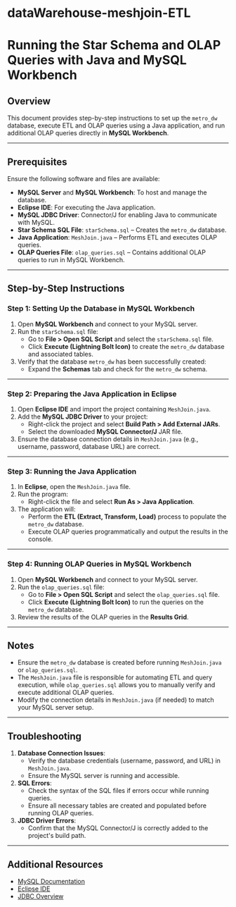 # dataWarehouse-meshjoin-ETL

# Running the Star Schema and OLAP Queries with Java and MySQL Workbench

## Overview
This document provides step-by-step instructions to set up the `metro_dw` database, execute ETL and OLAP queries using a Java application, and run additional OLAP queries directly in **MySQL Workbench**.

---

## Prerequisites
Ensure the following software and files are available:

- **MySQL Server** and **MySQL Workbench**: To host and manage the database.
- **Eclipse IDE**: For executing the Java application.
- **MySQL JDBC Driver**: Connector/J for enabling Java to communicate with MySQL.
- **Star Schema SQL File**: `starSchema.sql` – Creates the `metro_dw` database.
- **Java Application**: `MeshJoin.java` – Performs ETL and executes OLAP queries.
- **OLAP Queries File**: `olap_queries.sql` – Contains additional OLAP queries to run in MySQL Workbench.

---

## Step-by-Step Instructions

### Step 1: Setting Up the Database in MySQL Workbench
1. Open **MySQL Workbench** and connect to your MySQL server.
2. Run the `starSchema.sql` file:
   - Go to **File > Open SQL Script** and select the `starSchema.sql` file.
   - Click **Execute (Lightning Bolt Icon)** to create the `metro_dw` database and associated tables.
3. Verify that the database `metro_dw` has been successfully created:
   - Expand the **Schemas** tab and check for the `metro_dw` schema.

---

### Step 2: Preparing the Java Application in Eclipse
1. Open **Eclipse IDE** and import the project containing `MeshJoin.java`.
2. Add the **MySQL JDBC Driver** to your project:
   - Right-click the project and select **Build Path > Add External JARs**.
   - Select the downloaded **MySQL Connector/J** JAR file.
3. Ensure the database connection details in `MeshJoin.java` (e.g., username, password, database URL) are correct.

---

### Step 3: Running the Java Application
1. In **Eclipse**, open the `MeshJoin.java` file.
2. Run the program:
   - Right-click the file and select **Run As > Java Application**.
3. The application will:
   - Perform the **ETL (Extract, Transform, Load)** process to populate the `metro_dw` database.
   - Execute OLAP queries programmatically and output the results in the console.

---

### Step 4: Running OLAP Queries in MySQL Workbench
1. Open **MySQL Workbench** and connect to your MySQL server.
2. Run the `olap_queries.sql` file:
   - Go to **File > Open SQL Script** and select the `olap_queries.sql` file.
   - Click **Execute (Lightning Bolt Icon)** to run the queries on the `metro_dw` database.
3. Review the results of the OLAP queries in the **Results Grid**.

---

## Notes
- Ensure the `metro_dw` database is created before running `MeshJoin.java` or `olap_queries.sql`.
- The `MeshJoin.java` file is responsible for automating ETL and query execution, while `olap_queries.sql` allows you to manually verify and execute additional OLAP queries.
- Modify the connection details in `MeshJoin.java` (if needed) to match your MySQL server setup.

---

## Troubleshooting
1. **Database Connection Issues**:
   - Verify the database credentials (username, password, and URL) in `MeshJoin.java`.
   - Ensure the MySQL server is running and accessible.
2. **SQL Errors**:
   - Check the syntax of the SQL files if errors occur while running queries.
   - Ensure all necessary tables are created and populated before running OLAP queries.
3. **JDBC Driver Errors**:
   - Confirm that the MySQL Connector/J is correctly added to the project's build path.

---

## Additional Resources
- [MySQL Documentation](https://dev.mysql.com/doc/)
- [Eclipse IDE](https://www.eclipse.org/)
- [JDBC Overview](https://docs.oracle.com/javase/8/docs/technotes/guides/jdbc/)
